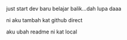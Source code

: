 just start dev
baru belajar balik...dah lupa daaa

ni aku tambah kat github direct


aku ubah readme ni kat local